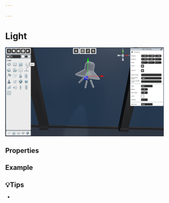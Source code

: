 ```yaml
---

---
```


# Light

![Light Selector](./img/Light-Selector.png)


## Properties

### 


## Example


## 💡Tips
- 
